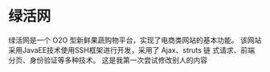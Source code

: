 # 绿活网 
绿活网是一个 O2O 型新鲜果蔬购物平台，实现了电商类网站的基本功能。
该网站采用JavaEE技术使用SSH框架进行开发，采用了 Ajax、struts 链
式请求、前端分页、身份验证等多种技术。
这是我第一次尝试修改别人的内容
